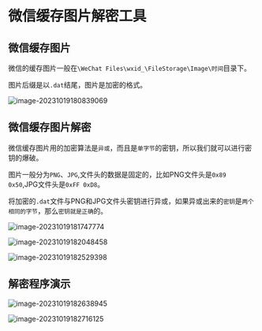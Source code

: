 # 微信缓存图片解密工具

## 微信缓存图片

微信的缓存图片一般在`\WeChat Files\wxid_\FileStorage\Image\时间`目录下。

图片后缀是以`.dat`结尾，图片是加密的格式。

![image-20231019180839069](https://img2023.cnblogs.com/blog/2080041/202310/2080041-20231019180841362-347313409.png) 

## 微信缓存图片解密

微信缓存图片用的加密算法是`异或`，而且是`单字节`的密钥，所以我们就可以进行密钥的爆破。

图片一般分为`PNG`、`JPG`,文件头的数据是固定的，比如PNG文件头是`0x89 0x50`,JPG文件头是`0xFF 0xD8`。

将加密的`.dat`文件与PNG和JPG文件头密钥进行异或，如果异或出来的`密钥`是`两个相同的字节`，那么`密钥就是正确`的。

![image-20231019181747774](https://img2023.cnblogs.com/blog/2080041/202310/2080041-20231019181748431-1702935223.png) 

![image-20231019182048458](https://img2023.cnblogs.com/blog/2080041/202310/2080041-20231019182733220-1791922627.png) 

![image-20231019182529398](https://img2023.cnblogs.com/blog/2080041/202310/2080041-20231019182530115-1262970811.png) 

## 解密程序演示

 ![image-20231019182638945](https://img2023.cnblogs.com/blog/2080041/202310/2080041-20231019182639530-1345444377.png) 

![image-20231019182716125](https://img2023.cnblogs.com/blog/2080041/202310/2080041-20231019183407471-2092432937.png) 

